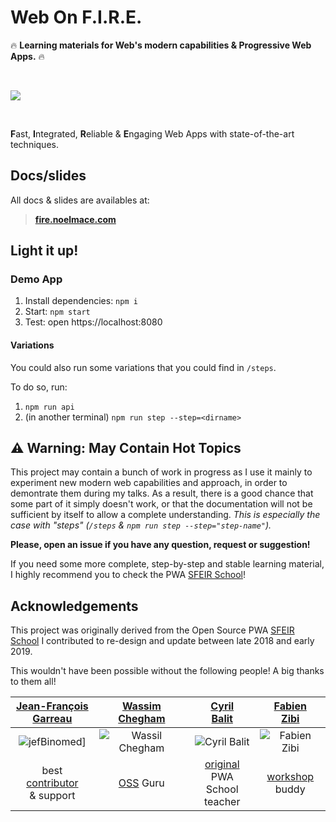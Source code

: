 # Web On F.I.R.E.

:fire: **Learning materials for Web's modern capabilities & Progressive Web Apps.** :fire:

<br>

![](https://media.giphy.com/media/SpZEbPjQTTKZa/giphy.gif)

<br>

**F**ast, **I**ntegrated, **R**eliable & **E**ngaging Web Apps with state-of-the-art techniques.

## Docs/slides

All docs & slides are availables at:

> **[fire.noelmace.com](http://fire.noelmace.com)**

## Light it up!

### Demo App

1. Install dependencies: `npm i`
1. Start: `npm start`
1. Test: open https://localhost:8080

#### Variations

You could also run some variations that you could find in `/steps`.

To do so, run:

1. `npm run api`
1. (in another terminal) `npm run step --step=<dirname>`

## :warning: Warning: May Contain Hot Topics

This project may contain a bunch of work in progress as I use it mainly to experiment new modern web capabilities and approach, in order to demontrate them during my talks. As a result, there is a good chance that some part of it simply doesn't work, or that the documentation will not be sufficient by itself to allow a complete understanding. _This is especially the case with "steps" (`/steps` & `npm run step --step="step-name"`)._

**Please, open an issue if you have any question, request or suggestion!**

If you need some more complete, step-by-step and stable learning material, I highly recommend you to check the PWA [SFEIR School](https://github.com/sfeir-open-source/sfeir-school-pwa)!

## Acknowledgements

This project was originally derived from the Open Source PWA [SFEIR School](https://github.com/sfeir-open-source/sfeir-school-pwa) I contributed to re-design and update between late 2018 and early 2019.

This wouldn't have been possible without the following people! A big thanks to them all!

|  <a href="https://github.com/jefBinomed" target="_blank">Jean-François<br>Garreau</a>  | <a href="https://github.com/manekinekko" target="_blank">Wassim<br>Chegham</a> |          <a href="https://github.com/cbalit" target="_blank">Cyril<br>Balit</a>           |      <a href="https://github.com/dahfazz" target="_blank">Fabien<br>Zibi</a>       |
| :------------------------------------------------------------------------------------: | :----------------------------------------------------------------------------: | :---------------------------------------------------------------------------------------: | :--------------------------------------------------------------------------------: |
|         ![jefBinomed](https://avatars0.githubusercontent.com/u/681267?s=100)]          |   ![Wassil Chegham](https://avatars1.githubusercontent.com/u/1699357?s=100)    |          ![Cyril Balit](https://avatars3.githubusercontent.com/u/1092034?s=100)           |       ![Fabien Zibi](https://avatars0.githubusercontent.com/u/1621916?s=100)       |
| best [contributor](https://github.com/Sfeir/pwa-200/graphs/contributors)<br> & support |                [OSS](https://github.com/sfeir-open-source) Guru                | [original](https://twitter.com/cbalit/status/749864084959596544)<br>PWA School<br>teacher | [workshop](https://twitter.com/bestofwebconf/status/1004696329208172544)<br> buddy |
